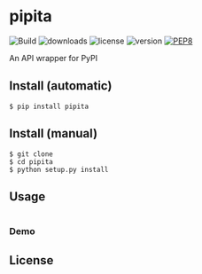 # pipita
![Build](https://travis-ci.org/walidsa3d/pipita.svg?branch=master)
![downloads](https://img.shields.io/pypi/dm/pipita.svg)
![license](https://img.shields.io/pypi/l/pipita.svg)
![version](https://img.shields.io/pypi/v/pipita.svg)
[![PEP8](https://img.shields.io/badge/code%20style-pep8-orange.svg)](https://www.python.org/dev/peps/pep-0008/)

An API wrapper for PyPI

## Install (automatic)
```
$ pip install pipita
```
## Install (manual)
```
$ git clone 
$ cd pipita
$ python setup.py install
```
## Usage
```
```
### Demo


## License
